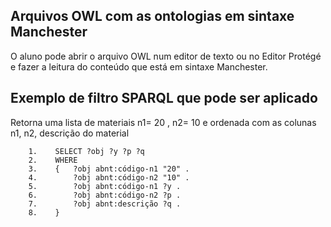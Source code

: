 
## Arquivos OWL com as ontologias em sintaxe Manchester

O aluno pode abrir o arquivo OWL num editor de texto ou no Editor Protégé e fazer a leitura do conteúdo que está em sintaxe Manchester.

## Exemplo de filtro SPARQL que pode ser aplicado

Retorna uma lista de materiais n1= 20 , n2= 10 e ordenada com as colunas n1, n2, descrição do material
   
        1.    SELECT ?obj ?y ?p ?q
        2.    WHERE
        3.    {   ?obj abnt:código-n1 "20" .
        4.        ?obj abnt:código-n2 "10" .
        5.        ?obj abnt:código-n1 ?y .
        6.        ?obj abnt:código-n2 ?p .
        7.        ?obj abnt:descrição ?q .
        8.    }

